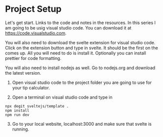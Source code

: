 #  Project Setup

Let's get start.  Links to the code and notes in the resources.  In this series I am going to be usig visual studio code.  You can download it at https://code.visualstudio.com.  

You will also need to download the svelte extension for visual studio code.  Click on the extension button and type in svelte.  It should be the first on the comes up.  All you will need to do is install it.  Optionally you can install prettier for code formatting.  

You will also need to install nodejs as well.  Go to nodejs.org and download the latest version.


1. Open visual studio code to the project folder you are going to use for your tip calculator.

2. Open a terminal on visual studio code and type in 

```base
npx degit sveltejs/template .
npm install 
npm run dev
```

3. Go to your local website, localhost:3000 and make sure that svelte is running.
